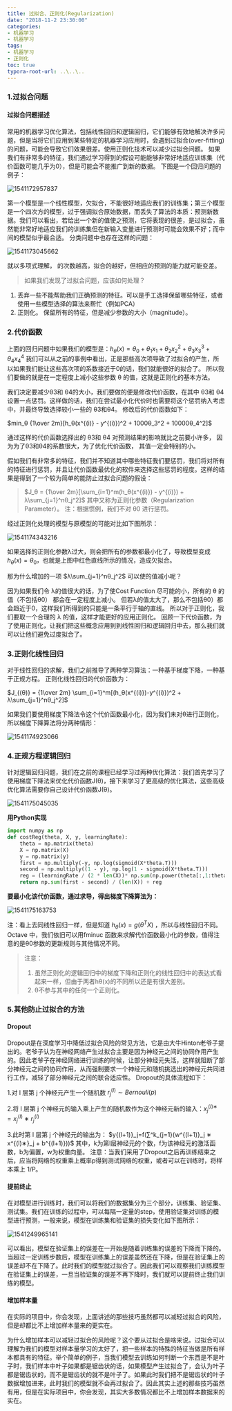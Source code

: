 ```yaml
---
title: 过拟合、正则化(Regularization)
date: "2018-11-2 23:30:00"
categories:
- 机器学习
- 机器学习
tags:
- 机器学习
- 正则化
toc: true
typora-root-url: ..\..\..
---
```


### 1.过拟合问题

#### 过拟合问题描述

常用的机器学习优化算法，包括线性回归和逻辑回归，它们能够有效地解决许多问题，但是当将它们应用到某些特定的机器学习应用时，会遇到过拟合(over-fitting)的问题，可能会导致它们效果很差。使用正则化技术可以减少过拟合问题。
如果我们有非常多的特征，我们通过学习得到的假设可能能够非常好地适应训练集（代价函数可能几乎为0），但是可能会不能推广到新的数据。
下图是一个回归问题的例子：

![1541172957837](/img/1541172957837.png)

<!-- more -->

第一个模型是一个线性模型，欠拟合，不能很好地适应我们的训练集；第三个模型是一个四次方的模型，过于强调拟合原始数据，而丢失了算法的本质：预测新数据。我们可以看出，若给出一个新的值使之预测，它将表现的很差，是过拟合，虽然能非常好地适应我们的训练集但在新输入变量进行预测时可能会效果不好；而中间的模型似乎最合适。
分类问题中也存在这样的问题：

![1541173045662](/img/1541173045662.png)

就以多项式理解， 的次数越高，拟合的越好，但相应的预测的能力就可能变差。

> 如果我们发现了过拟合问题，应该如何处理？

1. 丢弃一些不能帮助我们正确预测的特征。可以是手工选择保留哪些特征，或者使用一些模型选择的算法来帮忙（例如PCA）
2. 正则化。 保留所有的特征，但是减少参数的大小（magnitude）。

### 2.代价函数

上面的回归问题中如果我们的模型是：$h_θ(x) = θ_0 + θ_1x_1 + θ_2x_2^2 + θ_3x_3^3 + θ_4x_4^4$ 我们可以从之前的事例中看出，正是那些高次项导致了过拟合的产生，所以如果我们能让这些高次项的系数接近于0的话，我们就能很好的拟合了。 所以我们要做的就是在一定程度上减小这些参数 θ 的值，这就是正则化的基本方法。

我们决定要减少θ3和 θ4的大小，我们要做的便是修改代价函数，在其中 θ3和 θ4 设置一点惩罚。这样做的话，我们在尝试最小化代价时也需要将这个惩罚纳入考虑中，并最终导致选择较小一些的 θ3和θ4。 修改后的代价函数如下：

$min_θ {1\over 2m}[h_θ(x^{(i)} - y^{(i)})^2 + 1000θ_3^2 + 10000θ_4^2]$

通过这样的代价函数选择出的 θ3和 θ4 对预测结果的影响就比之前要小许多， 因为为了θ3和θ4的系数很大，为了优化代价函数， 其值一定会特别的小。

假如我们有非常多的特征，我们并不知道其中哪些特征我们要惩罚，我们将对所有的特征进行惩罚，并且让代价函数最优化的软件来选择这些惩罚的程度。这样的结果是得到了一个较为简单的能防止过拟合问题的假设：

> $J_θ = {1\over 2m}[\sum_{i=1}^m(h_θ(x^{(i)}) - y^{(i)}) + λ\sum_{j=1}^nθ_j^2]$
> 其中又称为正则化参数（Regularization Parameter）。 注：根据惯例，我们不对 θ0 进行惩罚。

经过正则化处理的模型与原模型的可能对比如下图所示：

![1541174343216](/img/1541174343216.png)

如果选择的正则化参数λ过大，则会把所有的参数都最小化了，导致模型变成 $h_θ(x) = θ_0$，也就是上图中红色直线所示的情况，造成欠拟合。 

那为什么增加的一项 $λ\sum_{j=1}^nθ_j^2$  可以使的值减小呢？ 

因为如果我们令 λ的值很大的话，为了使Cost Function 尽可能的小，所有的 θ 的值（不包括θ0） 都会在一定程度上减小。 但若λ的值太大了，那么不包括θ0）都会趋近于0，这样我们所得到的只能是一条平行于轴的直线。 所以对于正则化，我们要取一个合理的 λ 的值，这样才能更好的应用正则化。 回顾一下代价函数，为了使用正则化，让我们把这些概念应用到到线性回归和逻辑回归中去，那么我们就可以让他们避免过度拟合了。

### 3.正则化线性回归

对于线性回归的求解，我们之前推导了两种学习算法：一种基于梯度下降，一种基于正规方程。
正则化线性回归的代价函数为：

 $J_{(θ)} = {1\over 2m} \sum_{i=1}^m[(h_θ(x^{(i)})-y^{(i)})^2 + λ\sum_{j=1}^nθ_j^2]$

如果我们要使用梯度下降法令这个代价函数最小化，因为我们未对θ进行正则化，所以梯度下降算法将分两种情形：

![1541174923066](/img/1541174923066.png)

### 4.正规方程逻辑回归

针对逻辑回归问题，我们在之前的课程已经学习过两种优化算法：我们首先学习了使用梯度下降法来优化代价函数J(θ)，接下来学习了更高级的优化算法，这些高级优化算法需要你自己设计代价函数J(θ)。

![1541175045035](/img/1541175045035.png)

**用Python实现**

```python
import numpy as np
def costReg(theta, X, y, learningRate):
	theta = np.matrix(theta)
	X = np.matrix(X)
	y = np.matrix(y)
	first = np.multiply(‐y, np.log(sigmoid(X*theta.T)))
	second = np.multiply((1 ‐ y), np.log(1 ‐ sigmoid(X*theta.T)))
	reg = (learningRate / (2 * len(X))* np.sum(np.power(theta[:,1:theta.shape[1]],2))
	return np.sum(first ‐ second) / (len(X)) + reg
```

**要最小化该代价函数，通过求导，得出梯度下降算法为：**

![1541175163753](/img/1541175163753.png)

注：看上去同线性回归一样，但是知道 $h_θ(x) = g(θ^TX)$ ，所以与线性回归不同。 Octave 中，我们依旧可以用fminuc 函数来求解代价函数最小化的参数，值得注意的是θ0参数的更新规则与其他情况不同。 

> 注意：
>
> 1. 虽然正则化的逻辑回归中的梯度下降和正则化的线性回归中的表达式看起来一样，但由于两者hθ(x)的不同所以还是有很大差别。
> 2. θ不参与其中的任何一个正则化。

### 5.其他防止过拟合的方法

#### Dropout

Dropout是在深度学习中降低过拟合风险的常见方法，它是由大牛Hinton老爷子提出的。老爷子认为在神经网络产生过拟合主要是因为神经元之间的协同作用产生的。因此老爷子在神经网络进行训练的时候，让部分神经元失活，这样就阻断了部分神经元之间的协同作用，从而强制要求一个神经元和随机挑选出的神经元共同进行工作，减轻了部分神经元之间的联合适应性。 
Dropout的具体流程如下：

1.对 l 层第 j 个神经元产生一个随机数 $r^{(l)}_j∼Bernouli(p)$

2.将 l 层第 j 个神经元的输入乘上产生的随机数作为这个神经元新的输入：$x^{(l)∗}_j=x^{(l)}_j∗r^{(l)}_j$

3.此时第 l 层第 j 个神经元的输出为： 
$y{(l+1)}_j=f(∑^k_{j=1}(w^{(l+1)}_j  ∗  x^{(l)∗}_j  +  b^{(l+1)}))$
其中，k为第l层神经元的个数，f为该神经元的激活函数，b为偏置，w为权重向量。
注意：当我们采用了Dropout之后再训练结束之后，应当将网络的权重乘上概率p得到测试网络的权重，或者可以在训练时，将样本乘上 1/P。

#### 提前终止

在对模型进行训练时，我们可以将我们的数据集分为三个部分，训练集、验证集、测试集。我们在训练的过程中，可以每隔一定量的step，使用验证集对训练的模型进行预测，一般来说，模型在训练集和验证集的损失变化如下图所示： 

![1541249965141](/img/1541249965141.png)


可以看出，模型在验证集上的误差在一开始是随着训练集的误差的下降而下降的。当超过一定训练步数后，模型在训练集上的误差虽然还在下降，但是在验证集上的误差却不在下降了。此时我们的模型就过拟合了。因此我们可以观察我们训练模型在验证集上的误差，一旦当验证集的误差不再下降时，我们就可以提前终止我们训练的模型。
#### 增加样本量

在实际的项目中，你会发现，上面讲述的那些技巧虽然都可以减轻过拟合的风险，但是却都比不上增加样本量来的更实在。

为什么增加样本可以减轻过拟合的风险呢？这个要从过拟合是啥来说。过拟合可以理解为我们的模型对样本量学习的太好了，把一些样本的特殊的特征当做是所有样本都具有的特征。举个简单的例子，当我们模型去训练如何判断一个东西是不是叶子时，我们样本中叶子如果都是锯齿状的话，如果模型产生过拟合了，会认为叶子都是锯齿状的，而不是锯齿状的就不是叶子了。如果此时我们把不是锯齿状的叶子数据增加进来，此时我们的模型就不会再过拟合了。因此其实上述的那些技巧虽然有用，但是在实际项目中，你会发现，其实大多数情况都比不上增加样本数据来的实在。